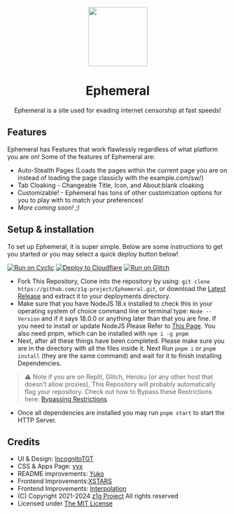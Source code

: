<div>
  <p align="center">
    <img src="https://cdn.discordapp.com/attachments/1131413885061185697/1212894557428121671/ALMPKm3.png?ex=65f37f14&is=65e10a14&hm=587993c4d39773f0c751f900309b8b407327bdc2c0b2effd6b820fed67e462fe&" height="135" width="135">
  </p>
  <h1 align="center">Ephemeral</h1>
  <p align="center">Ephemeral is a site used for evading internet censorship at fast speeds!</p>
</div>

## Features

Ephemeral has Features that work flawlessly regardless of what platform you are on!
Some of the features of Ephemeral are:

- Auto-Stealth Pages (Loads the pages within the current page you are on instead of loading the page classicly with the example.com/sw/)
- Tab Cloaking - Changeable Title, Icon, and About:blank cloaking
- Customizable! - Ephemeral has tons of other customization options for you to play with to match your preferences!
- _More coming soon! ;)_

## Setup & installation

To set up Ephemeral, it is super simple. Below are some instructions to get you started or you may select a quick deploy button below!

[![Run on Cyclic](https://raw.githubusercontent.com/BinBashBanana/deploy-buttons/master/buttons/official/cyclic.svg)](https://app.cyclic.sh/api/app/deploy/z1g-project/Ephemeral)
[![Deploy to Cloudflare](https://raw.githubusercontent.com/z1g-project/terbium/main/static/resources/cflogo.png)](https://github.com/z1g-project/Terbium/wiki/Deploy-to-Cloudflare-Pages)
[![Run on Glitch](https://raw.githubusercontent.com/BinBashBanana/deploy-buttons/master/buttons/official/glitch.svg)](https://glitch.com/edit/#!/import/github/z1g-project/Ephemeral)

- Fork This Repository, Clone into the repository by using: `git clone https://github.com/z1g-project/Ephemeral.git`, or download the [Latest Release](https://github.com/z1g-project/Ephemeral/releases) and extract it to your deployments directory.
- Make sure that you have NodeJS 18.x installed to check this in your operating system of choice command line or terminal type: `Node --Version` and if it says 18.0.0 or anything later than that you are fine. If you need to install or update NodeJS Please Refer to [This Page](https://nodejs.org/en/download). You also need pnpm, which can be installed with `npm i -g pnpm`
- Next, after all these things have been completed. Please make sure you are in the directory with all the files inside it. Next Run `pnpm i` or `pnpm install` (they are the same command) and wait for it to finish installing Dependencies.

> ⚠️ Note if you are on Replit, Glitch, Heroku (or any other host that doesn't allow proxies), This Repository will probably automatically flag your repository. Check out how to Bypass these Restrictions here: [Bypassing Restrictions](https://github.com/holy-unblocker/website-aio/wiki/Circumventing-deployment-restrictions)

- Once all dependencies are installed you may run `pnpm start` to start the HTTP Server.

## Credits

- UI & Design: [IncognitoTGT](https://github.com/IncognitoTGT)
- CSS & Apps Page: [vyx](https://github.com/vbnm0)
- README improvements: [Yuko](https://github.com/yu6x)
- Frontend Improvements:[XSTARS](https://github.com/notplayingallday383)
- Frontend Improvements: [Interpolation](https://github.com/interpolation-0)
- (C) Copyright 2021-2024 [z1g Project](https://github.com/z1g-project/) All rights reserved
- Licensed under [The MIT License](https://github.com/z1g-project/ephemeral/blob/master/LICENSE)
